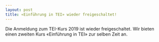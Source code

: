 ```yaml
---
layout: post
title: «Einführung in TEI» wieder freigeschaltet!
---
```


Die Anmeldung zum TEI-Kurs 2019 ist wieder freigeschaltet. 
Wir bieten einen zweiten Kurs «Einführung in TEI» zur selben Zeit an.
